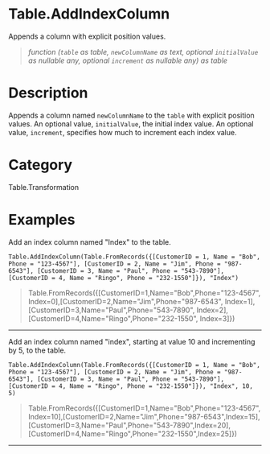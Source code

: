 # Table.AddIndexColumn
Appends a column with explicit position values.
> _function (<code>table</code> as table, <code>newColumnName</code> as text, optional <code>initialValue</code> as nullable any, optional <code>increment</code> as nullable any) as table_

# Description 
Appends a column named <code>newColumnName</code> to the <code>table</code> with explicit position values.
    An optional value, <code>initialValue</code>, the initial index value. An optional value, <code>increment</code>, specifies how much to increment each index value.
# Category 
Table.Transformation
# Examples 
Add an index column named "Index" to the table.
```
Table.AddIndexColumn(Table.FromRecords({[CustomerID = 1, Name = "Bob", Phone = "123-4567"], [CustomerID = 2, Name = "Jim", Phone = "987-6543"], [CustomerID = 3, Name = "Paul", Phone = "543-7890"], [CustomerID = 4, Name = "Ringo", Phone = "232-1550"]}), "Index")
```
> Table.FromRecords({[CustomerID=1,Name="Bob",Phone="123-4567", Index=0],[CustomerID=2,Name="Jim",Phone="987-6543", Index=1],[CustomerID=3,Name="Paul",Phone="543-7890", Index=2],[CustomerID=4,Name="Ringo",Phone="232-1550", Index=3]})
***
Add an index column named "index", starting at value 10 and incrementing by 5, to the table.
```
Table.AddIndexColumn(Table.FromRecords({[CustomerID = 1, Name = "Bob", Phone = "123-4567"], [CustomerID = 2, Name = "Jim", Phone = "987-6543"], [CustomerID = 3, Name = "Paul", Phone = "543-7890"], [CustomerID = 4, Name = "Ringo", Phone = "232-1550"]}), "Index", 10, 5)
```
> Table.FromRecords({[CustomerID=1,Name="Bob",Phone="123-4567", Index=10],[CustomerID=2,Name="Jim",Phone="987-6543",Index=15],[CustomerID=3,Name="Paul",Phone="543-7890",Index=20],[CustomerID=4,Name="Ringo",Phone="232-1550",Index=25]})
***
